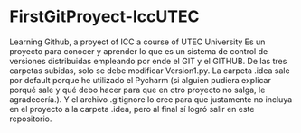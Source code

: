 # FirstGitProyect-IccUTEC
Learning Github, a proyect of ICC a course of UTEC University
Es un proyecto para conocer y aprender lo que es un sistema de control de versiones distribuidas empleando por ende el GIT y el GITHUB.
De las tres carpetas subidas, solo se debe modificar Version1.py. La carpeta .idea sale por default porque he utilizado el Pycharm (si
alguien pudiera explicar porqué sale y qué debo hacer para que en otro proyecto no salga, le agradecería.). Y el archivo .gitignore lo cree 
para que justamente no incluya en el proyecto a la carpeta .idea, pero al final sí logró salir en este repositorio.
